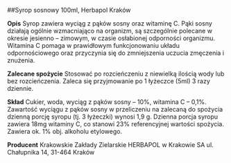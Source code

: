 ##Syrop sosnowy 100ml, Herbapol Kraków

**Opis** Syrop zawiera wyciąg z pąków sosny oraz witaminę C. Pąki sosny działają ogólnie wzmacniająco na organizm, są szczególnie polecane w okresie jesienno – zimowym, w czasie osłabionej odporności organizmu. Witamina C pomaga w prawidłowym funkcjonowaniu układu odpornościowego oraz przyczynia się do zmniejszenia uczucia zmęczenia i znużenia.

**Zalecane spożycie** Stosować po rozcieńczeniu z niewielką ilością wody lub bez rozcieńczenia. Zaleca się przyjmowanie po 1 łyżeczce (5ml) 3 razy dziennie.

**Skład** Cukier, woda, wyciąg z pąków sosny – 10%, witamina C – 0,1%.
Zawartość wyciągu z pąków sosny w przeliczeniu na zalecaną do spożycia dzienną porcję syropu (tj. 3 łyżeczki) wynosi 1,9 g. Dzienna porcja syropu zawiera 18mg witaminy C, co stanowi 23% referencyjnej wartości spożycia.
Zawiera ok. 1% obj. alkoholu etylowego.

**Producent** Krakowskie Zakłady Zielarskie HERBAPOL w Krakowie SA
ul. Chałupnika 14, 31-464 Kraków
